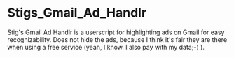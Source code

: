 # Stigs_Gmail_Ad_Handlr
Stig's Gmail Ad Handlr is a userscript for highlighting ads on Gmail for easy recognizability.
Does not hide the ads, because I think it's fair they are there when using a free service (yeah, I know. I also pay with my data;-) ).
